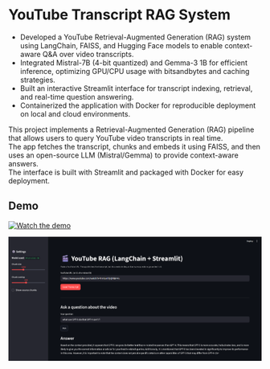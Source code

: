 # YouTube Transcript RAG System

* Developed a YouTube Retrieval-Augmented Generation (RAG) system using LangChain, FAISS, and Hugging
Face models to enable context-aware Q&A over video transcripts.
* Integrated Mistral-7B (4-bit quantized) and Gemma-3 1B for efficient inference, optimizing GPU/CPU usage with
bitsandbytes and caching strategies.
* Built an interactive Streamlit interface for transcript indexing, retrieval, and real-time question answering.
* Containerized the application with Docker for reproducible deployment on local and cloud environments.


This project implements a Retrieval-Augmented Generation (RAG) pipeline that allows users to query YouTube video transcripts in real time.  
The app fetches the transcript, chunks and embeds it using FAISS, and then uses an open-source LLM (Mistral/Gemma) to provide context-aware answers.  
The interface is built with Streamlit and packaged with Docker for easy deployment.

## Demo



[![Watch the demo](https://img.youtube.com/vi/hmtuvNfytjM/0.jpg)](https://www.youtube.com/watch?v=hmtuvNfytjM)




![App Demo](<assets/Screenshot 2025-08-17 131354.png>)